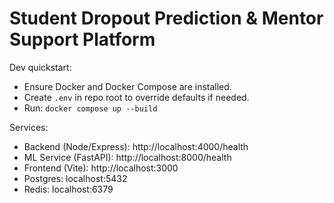 # Student Dropout Prediction & Mentor Support Platform

Dev quickstart:

- Ensure Docker and Docker Compose are installed.
- Create `.env` in repo root to override defaults if needed.
- Run: `docker compose up --build`

Services:
- Backend (Node/Express): http://localhost:4000/health
- ML Service (FastAPI): http://localhost:8000/health
- Frontend (Vite): http://localhost:3000
- Postgres: localhost:5432
- Redis: localhost:6379
